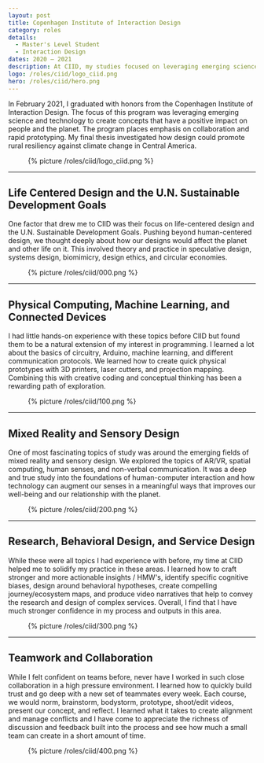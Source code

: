 ```yaml
---
layout: post
title: Copenhagen Institute of Interaction Design
category: roles
details:
  - Master's Level Student
  - Interaction Design
dates: 2020 – 2021
description: At CIID, my studies focused on leveraging emerging science and technology to create compelling concepts with a positive impact on people and the planet. The program placed a heavy emphasis on collaboration and rapid prototyping.
logo: /roles/ciid/logo_ciid.png
hero: /roles/ciid/hero.png
---
```


<div class="row">
	<div class="col-md-6" markdown="1">

In February 2021, I graduated with honors from the Copenhagen Institute of Interaction Design. The focus of this program was leveraging emerging science and technology to create concepts that have a positive impact on people and the planet. The program places emphasis on collaboration and rapid prototyping. My final thesis investigated how design could promote rural resiliency against climate change in Central America.
		
</div>
  <div class="col-md-4 col-md-offset-2">
    <figure class="figure--no-round">
      {% picture /roles/ciid/logo_ciid.png %}
    </figure>
  </div>
</div>

---

<div class="row">
<div class="col-md-5" markdown="1">

## Life Centered Design and the U.N. Sustainable Development Goals
		
</div>
<div class="col-md-6 col-md-offset-1" markdown="1">

One factor that drew me to CIID was their focus on life-centered design and the U.N. Sustainable Development Goals. Pushing beyond human-centered design, we thought deeply about how our designs would affect the planet and other life on it. This involved theory and practice in speculative design, systems design, biomimicry, design ethics, and circular economies.

</div>
</div>

<figure class="figure--no-round">
  {% picture /roles/ciid/000.png %}
</figure>

---

<div class="row">
<div class="col-md-5" markdown="1">

## Physical Computing, Machine Learning, and Connected Devices
    
</div>
<div class="col-md-6 col-md-offset-1" markdown="1">

I had little hands-on experience with these topics before CIID but found them to be a natural extension of my interest in programming. I learned a lot about the basics of circuitry, Arduino, machine learning, and different communication protocols. We learned how to create quick physical prototypes with 3D printers, laser cutters, and projection mapping. Combining this with creative coding and conceptual thinking has been a rewarding path of exploration.

</div>
</div>

<figure class="figure--no-round">
  {% picture /roles/ciid/100.png %}
</figure>

---

<div class="row">
<div class="col-md-5" markdown="1">

## Mixed Reality and Sensory Design
    
</div>
<div class="col-md-6 col-md-offset-1" markdown="1">

One of most fascinating topics of study was around the emerging fields of mixed reality and sensory design. We explored the topics of AR/VR, spatial computing, human senses, and non-verbal communication. It was a deep and true study into the foundations of human-computer interaction and how technology can augment our senses in a meaningful ways that improves our well-being and our relationship with the planet.

</div>
</div>

<figure class="figure--no-round">
  {% picture /roles/ciid/200.png %}
</figure>

---

<div class="row">
<div class="col-md-5" markdown="1">

## Research, Behavioral Design, and Service Design
    
</div>
<div class="col-md-6 col-md-offset-1" markdown="1">

While these were all topics I had experience with before, my time at CIID helped me to solidify my practice in these areas. I learned how to craft stronger and more actionable insights / HMW's, identify specific cognitive biases, design around behavioral hypotheses, create compelling journey/ecosystem maps, and produce video narratives that help to convey the research and design of complex services. Overall, I find that I have much stronger confidence in my process and outputs in this area.

</div>
</div>

<figure class="figure--no-round">
  {% picture /roles/ciid/300.png %}
</figure>

---

<div class="row">
<div class="col-md-5" markdown="1">

## Teamwork and Collaboration
    
</div>
<div class="col-md-6 col-md-offset-1" markdown="1">

While I felt confident on teams before, never have I worked in such close collaboration in a high pressure environment. I learned how to quickly build trust and go deep with a new set of teammates every week. Each course, we would norm, brainstorm, bodystorm, prototype, shoot/edit videos, present our concept, and reflect. I learned what it takes to create alignment and manage conflicts and I have come to appreciate the richness of discussion and feedback built into the process and see how much a small team can create in a short amount of time.

</div>
</div>

<figure class="figure--no-round">
  {% picture /roles/ciid/400.png %}
</figure>